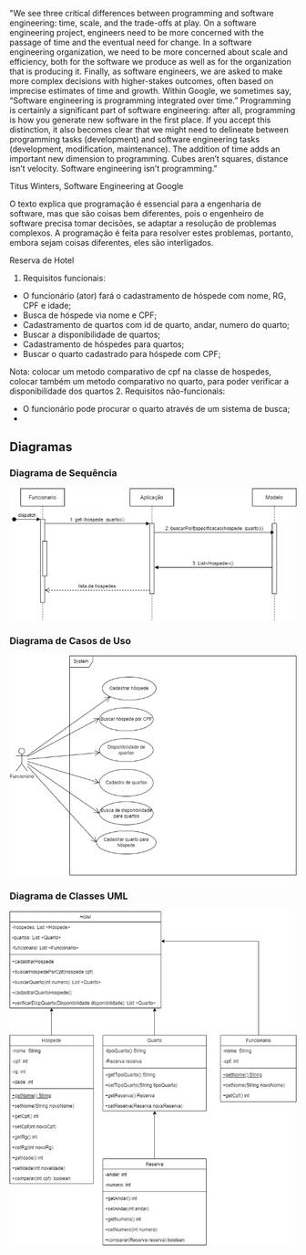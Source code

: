 "We see three critical differences between programming and software engineering: time, scale, and the trade-offs at play. On a software engineering project, engineers need to be more concerned with the passage of time and the eventual need for change. In a software engineering organization, we need to be more concerned about scale and efficiency, both for the software we produce as well as for the organization that is producing it. Finally, as software engineers, we are asked to make more complex decisions with higher-stakes outcomes, often based on imprecise estimates of time and growth. Within Google, we sometimes say, “Software engineering is programming integrated over time.” Programming is certainly a significant part of software engineering: after all, programming is how you generate new software in the first place. If you accept this distinction, it also becomes clear that we might need to delineate between programming tasks (development) and software engineering tasks (development, modification, maintenance). The addition of time adds an important new dimension to programming. Cubes aren’t squares, distance isn’t velocity. Software engineering isn’t programming."

Titus Winters, Software Engineering at Google

O texto explica que programação é essencial para a engenharia de software, mas que são coisas bem diferentes, pois o engenheiro de software precisa tomar decisões, se adaptar a resolução de problemas complexos. A programação é feita para resolver estes problemas, portanto, embora sejam coisas diferentes, eles são interligados.

Reserva de Hotel

1. Requisitos funcionais:
  - O funcionário (ator) fará o cadastramento de hóspede com nome, RG, CPF e idade;
  - Busca de hóspede via nome e CPF;
  - Cadastramento de quartos com id de quarto, andar, numero do quarto;
  - Buscar a disponibilidade de quartos;
  - Cadastramento de hóspedes para quartos;
  - Buscar o quarto cadastrado para hóspede com CPF;

  Nota: colocar um metodo comparativo de cpf na classe de hospedes, colocar também um metodo comparativo no quarto, para poder verificar a disponibilidade dos quartos
2. Requisitos não-funcionais:
  - O funcionário pode procurar o quarto através de um sistema de busca;
  - 
## Diagramas
### Diagrama de Sequência
<img src="https://github.com/MurilowJr/bertoti/blob/main/img/Diagrama%20de%20Sequencia.png"><br>

### Diagrama de Casos de Uso
<img src="https://github.com/MurilowJr/bertoti/blob/main/img/Diagrama%20de%20casos%20de%20uso.png"><br>

### Diagrama de Classes UML
<img src="https://github.com/MurilowJr/bertoti/blob/main/img/Diagrama%20de%20Classes%20UML.drawio.png">
